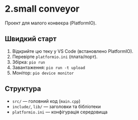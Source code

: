 # 2.small conveyor

Проект для малого конвеєра (PlatformIO).

## Швидкий старт
1. Відкрийте цю теку у VS Code (встановлено PlatformIO).
2. Перевірте `platformio.ini` (плата/порт).
3. Збірка: `pio run`
4. Завантаження: `pio run -t upload`
5. Монітор: `pio device monitor`

## Структура
- `src/` — головний код (`main.cpp`)
- `include/`, `lib/` — заголовки та бібліотеки
- `platformio.ini` — конфігурація середовища
